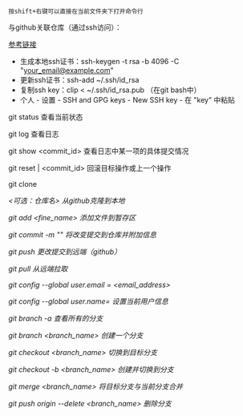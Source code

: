 `按shift+右键可以直接在当前文件夹下打开命令行`



与github关联仓库（通过ssh访问）：

[参考链接](https://help.github.com/en/github/authenticating-to-github/adding-a-new-ssh-key-to-your-github-account)

- 生成本地ssh证书：ssh-keygen -t rsa -b 4096 -C "your_email@example.com"
- 更新ssh证书：ssh-add ~/.ssh/id_rsa
- 复制ssh key：clip < ~/.ssh/id_rsa.pub （在git bash中）
- 个人 - 设置 - SSH and GPG keys - New SSH key - 在 "key" 中粘贴



git status 查看当前状态

git log 查看日志

git show <commit_id> 查看日志中某一项的具体提交情况

git reset <void> | <commit_id> 回滚目标操作或上一个操作



git clone <address> <可选：仓库名> 从github克隆到本地

git add <fine_name> 添加文件到暂存区

git commit -m "<MSG>" 将改变提交到仓库并附加信息 <MSG>

git push 更改提交到远端（github）

git pull 从远端拉取



git config --global user.email = <email_address>

git config --global user.name= <name> 设置当前用户信息



git branch -a 查看所有的分支

git branch <branch_name> 创建一个分支

git checkout <branch_name> 切换到目标分支

git checkout -b <branch_name> 创建并切换到分支

git merge <branch_name> 将目标分支与当前分支合并

git push origin --delete <branch_name> 删除分支

